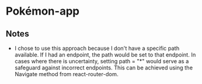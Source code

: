 # Pokémon-app

## Notes
- I chose to use this approach because I don't have a specific path available. If I had an endpoint, the path would be set to that endpoint. In cases where there is uncertainty, setting path = "*" would serve as a safeguard against incorrect endpoints. This can be achieved using the Navigate method from react-router-dom.
